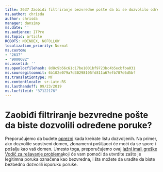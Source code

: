 ```yaml
---
title: 2637 Zaobiđi filtriranje bezvredne pošte da bi se dozvolilo određene poruke?
ms.author: chrisda
author: chrisda
manager: dansimp
ms.date: ''
ms.audience: ITPro
ms.topic: article
ROBOTS: NOINDEX, NOFOLLOW
localization_priority: Normal
ms.custom:
- "2637"
- "9000682"
ms.assetid: ''
ms.openlocfilehash: 8d8c9b56c61c17be1001bf9723bc4b5ecbfba031
ms.sourcegitcommit: 6b102e079a7d30298105fd811a67efb707d6d5bf
ms.translationtype: MT
ms.contentlocale: sr-Latn-RS
ms.lasthandoff: 09/23/2019
ms.locfileid: "37122176"
---
```

# <a name="bypass-spam-filtering-to-allow-specific-messages"></a>Zaobiđi filtriranje bezvredne pošte da biste dozvolili određene poruke?

Preporučujemo da budete [oprezni](https://docs.microsoft.com/exchange/troubleshoot/antispam/cautions-against-bypassing-spam-filters) kada kreirate listu dozvoljenih. Na primer, ako dozvolite sopstveni domen, zlonamerni pošiljaoci će moći da se spore i pošalju kao vaš domen.  Umesto toga, preporučujemo ovaj [lažni imali greške Vodič za rešavanje problema](https://docs.microsoft.com/office365/securitycompliance/prevent-email-from-being-marked-as-spam)koji će vam pomoći da utvrdite zašto je legitimna poruka označena kao bezvredna, i šta možete da uradite da biste bezbedno dozvolili isporuku poruke.
